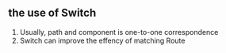 ## the use of Switch

1. Usually, path and component is one-to-one correspondence
2. Switch can improve the effency of matching Route